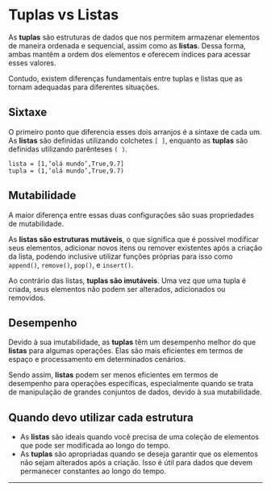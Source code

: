 
# Tuplas vs Listas

As **tuplas** são estruturas de dados que nos permitem armazenar elementos de maneira ordenada e sequencial, assim como as **listas**. Dessa forma, ambas mantêm a ordem dos elementos e oferecem índices para acessar esses valores.

Contudo, existem diferenças fundamentais entre tuplas e listas que as tornam adequadas para diferentes situações.

## Sixtaxe

O primeiro ponto que diferencia esses dois arranjos é a sintaxe de cada um. As **listas** são definidas utilizando colchetes `[ ]`, enquanto as **tuplas** são definidas utilizando parênteses `( )`.

~~~~
lista = [1,’olá mundo’,True,9.7]
tupla = (1,’olá mundo’,True,9.7)
~~~~

## Mutabilidade

A maior diferença entre essas duas configurações são suas propriedades de mutabilidade.

As **listas são estruturas mutáveis**, o que significa que é possível modificar seus elementos, adicionar novos itens ou remover existentes após a criação da lista, podendo inclusive utilizar funções próprias para isso como `append()`, `remove()`, `pop()`, e `insert()`.

Ao contrário das listas, **tuplas são imutáveis**. Uma vez que uma tupla é criada, seus elementos não podem ser alterados, adicionados ou removidos.

## Desempenho

Devido à sua imutabilidade, as **tuplas** têm um desempenho melhor do que **listas** para algumas operações. Elas são mais eficientes em termos de espaço e processamento em determinados cenários.

Sendo assim, **listas** podem ser menos eficientes em termos de desempenho para operações específicas, especialmente quando se trata de manipulação de grandes conjuntos de dados, devido à sua mutabilidade.

## Quando devo utilizar cada estrutura

- As **listas** são ideais quando você precisa de uma coleção de elementos que pode ser modificada ao longo do tempo. 
- As **tuplas** são apropriadas quando se deseja garantir que os elementos não sejam alterados após a criação. Isso é útil para dados que devem permanecer constantes ao longo do tempo.

---
